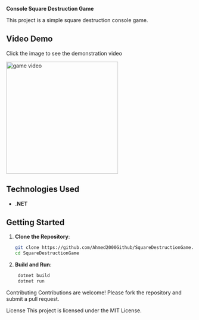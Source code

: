 **Console Square Destruction Game**
 

This project is a simple square destruction console game.

## Video Demo

 Click the image to see the demonstration video

 
[<img src="https://github.com/Ahmed2000Github/ChatApp/assets/93035933/fdd90d17-b43b-4114-8ca3-7147271b0ed" width="300" title="game video"> ](https://raw.githubusercontent.com/Ahmed2000Github/ChatApp/master/ChatApp-demo.mp)


## Technologies Used

- **.NET**

## Getting Started

1. **Clone the Repository**:
   
   ```sh
   git clone https://github.com/Ahmed2000Github/SquareDestructionGame.git
   cd SquareDestructionGame
   
3. **Build and Run**:
   
   ```sh
    dotnet build
    dotnet run
   

Contributing
Contributions are welcome! Please fork the repository and submit a pull request.

License
This project is licensed under the MIT License.

